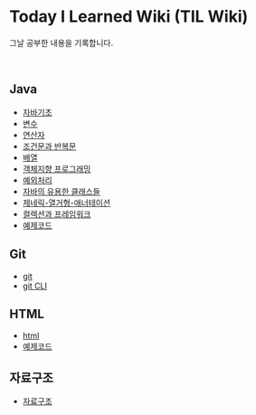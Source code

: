 # Today I Learned Wiki (TIL Wiki)

그날 공부한 내용을 기록합니다.

<br>

## Java
- [자바기초](https://github.com/soberdam/TIL/blob/main/JAVA/%EC%9E%90%EB%B0%94-%EA%B8%B0%EC%B4%88.md)
- [변수](https://github.com/soberdam/TIL/blob/main/JAVA/%EB%B3%80%EC%88%98.md)
- [연산자](https://github.com/soberdam/TIL/blob/main/JAVA/%EC%97%B0%EC%82%B0%EC%9E%90.md)
- [조건문과 반복문](https://github.com/soberdam/TIL/blob/main/JAVA/%EC%A1%B0%EA%B1%B4%EB%AC%B8%EA%B3%BC%20%EB%B0%98%EB%B3%B5%EB%AC%B8.md)
- [배열](https://github.com/soberdam/TIL/blob/main/JAVA/%EB%B0%B0%EC%97%B4.md)
- [객체지향 프로그래밍](https://github.com/soberdam/TIL/blob/main/JAVA/%EA%B0%9D%EC%B2%B4%EC%A7%80%ED%96%A5-%ED%94%84%EB%A1%9C%EA%B7%B8%EB%9E%98%EB%B0%8D.md)
- [예외처리](https://github.com/soberdam/TIL/blob/main/JAVA/%EC%98%88%EC%99%B8%EC%B2%98%EB%A6%AC.md)
- [자바의 유용한 클래스들](https://github.com/soberdam/TIL/blob/main/JAVA/%EC%9E%90%EB%B0%94%EC%9D%98-%EC%9C%A0%EC%9A%A9%ED%95%9C-%ED%81%B4%EB%9E%98%EC%8A%A4%EB%93%A4.md)
- [제네릭-열거형-애너테이션](https://github.com/soberdam/TIL/blob/main/JAVA/%EC%A0%9C%EB%84%A4%EB%A6%AD-%EC%97%B4%EA%B1%B0%ED%98%95-%EC%95%A0%EB%84%88%ED%85%8C%EC%9D%B4%EC%85%98.md)
- [컬렉션과 프레임워크](https://github.com/soberdam/TIL/blob/main/JAVA/%EC%BB%AC%EB%A0%89%EC%85%98-%ED%94%84%EB%A0%88%EC%9E%84%EC%9B%8C%ED%81%AC.md)
- [예제코드](https://github.com/soberdam/TIL/tree/main/JAVA/%EC%98%88%EC%A0%9C%EC%BD%94%EB%93%9C)

## Git
- [git](https://github.com/soberdam/TIL/blob/main/JAVA/%EC%BB%AC%EB%A0%89%EC%85%98-%ED%94%84%EB%A0%88%EC%9E%84%EC%9B%8C%ED%81%AC.md)
- [git CLI](https://github.com/soberdam/TIL/blob/main/Git/git%20CLI.md)

## HTML
- [html](https://github.com/soberdam/TIL/blob/main/HTML/html.md)
- [예제코드](https://github.com/soberdam/TIL/tree/main/HTML/%EC%98%88%EC%A0%9C%EC%BD%94%EB%93%9C)

## 자료구조
- [자료구조](https://github.com/soberdam/TIL/blob/main/DataStructure/DataStructure.md)
